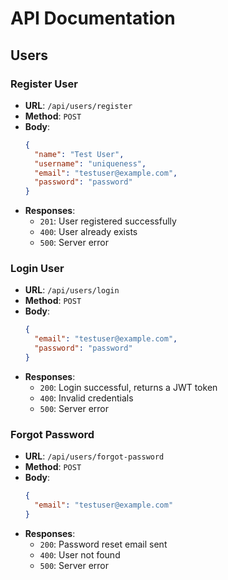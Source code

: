 # API Documentation

## Users

### Register User
- **URL**: `/api/users/register`
- **Method**: `POST`
- **Body**:
    ```json
    {
      "name": "Test User",
      "username": "uniqueness",
      "email": "testuser@example.com",
      "password": "password"
    }
    ```
- **Responses**:
    - `201`: User registered successfully
    - `400`: User already exists
    - `500`: Server error

### Login User
- **URL**: `/api/users/login`
- **Method**: `POST`
- **Body**:
    ```json
    {
      "email": "testuser@example.com",
      "password": "password"
    }
    ```
- **Responses**:
    - `200`: Login successful, returns a JWT token
    - `400`: Invalid credentials
    - `500`: Server error

### Forgot Password
- **URL**: `/api/users/forgot-password`
- **Method**: `POST`
- **Body**:
    ```json
    {
      "email": "testuser@example.com"
    }
    ```
- **Responses**:
    - `200`: Password reset email sent
    - `400`: User not found
    - `500`: Server error
